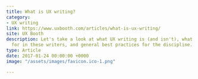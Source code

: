 ```yaml
---
title: What is UX writing?
category:
- UX writing
link: https://www.uxbooth.com/articles/what-is-ux-writing/
site: UX Booth
description: Let's take a look at what UX writing is (and isn't), what companies are looking
  for in these writers, and general best practices for the discipline.
type: Article
date: 2017-01-24 00:00:00 +0000
image: "/assets/images/favicon.ico-1.png"

---
```

